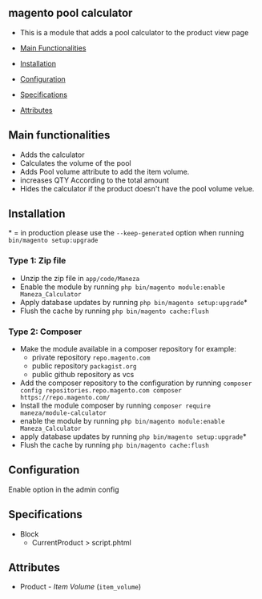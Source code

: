 ## magento pool calculator

- This is a module that adds a pool calculator to the product view page 

 - [Main Functionalities](#markdown-header-main-functionalities)
 - [Installation](#markdown-header-installation)
 - [Configuration](#markdown-header-configuration)
 - [Specifications](#markdown-header-specifications)
 - [Attributes](#markdown-header-attributes)


## Main functionalities

- Adds the calculator
- Calculates the volume of the pool
- Adds Pool volume attribute to add the item volume.
- increases QTY According to the total amount 
- Hides the calculator if the product doesn't have the pool volume velue.

## Installation
\* = in production please use the `--keep-generated` option when running `bin/magento setup:upgrade`

### Type 1: Zip file

 - Unzip the zip file in `app/code/Maneza`
 - Enable the module by running `php bin/magento module:enable Maneza_Calculator`
 - Apply database updates by running `php bin/magento setup:upgrade`\*
 - Flush the cache by running `php bin/magento cache:flush`

### Type 2: Composer

 - Make the module available in a composer repository for example:
    - private repository `repo.magento.com`
    - public repository `packagist.org`
    - public github repository as vcs
 - Add the composer repository to the configuration by running `composer config repositories.repo.magento.com composer https://repo.magento.com/`
 - Install the module composer by running `composer require maneza/module-calculator`
 - enable the module by running `php bin/magento module:enable Maneza_Calculator`
 - apply database updates by running `php bin/magento setup:upgrade`\*
 - Flush the cache by running `php bin/magento cache:flush`
 
 ## Configuration

Enable option in the admin config


## Specifications

 - Block
	- CurrentProduct > script.phtml


## Attributes

 - Product - *Item Volume* (`item_volume`)
 

